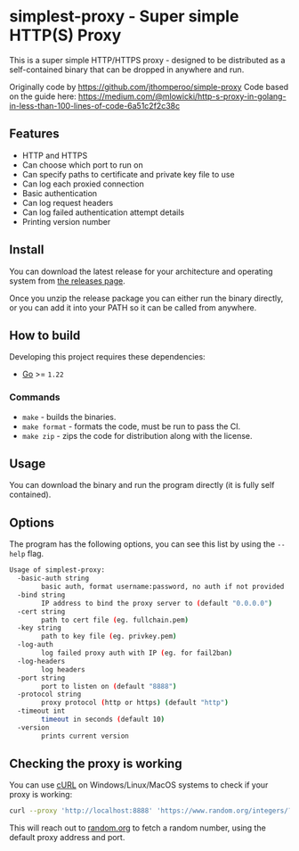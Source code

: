 # simplest-proxy - Super simple HTTP(S) Proxy

This is a super simple HTTP/HTTPS proxy - designed to be distributed as a self-contained binary that can be dropped in
anywhere and run.

Originally code by <https://github.com/jthomperoo/simple-proxy>
Code based on the guide here: <https://medium.com/@mlowicki/http-s-proxy-in-golang-in-less-than-100-lines-of-code-6a51c2f2c38c>

## Features

- HTTP and HTTPS
- Can choose which port to run on
- Can specify paths to certificate and private key file to use
- Can log each proxied connection
- Basic authentication
- Can log request headers
- Can log failed authentication attempt details
- Printing version number

## Install

You can download the latest release for your architecture and operating system from [the releases
page](https://github.com/un1c0rn-unkn0wn/simplest-proxy/releases).

Once you unzip the release package you can either run the binary directly, or you can add it into your PATH so it can
be called from anywhere.

## How to build

Developing this project requires these dependencies:

* [Go](https://golang.org/doc/install) >= `1.22`

### Commands

* `make` - builds the binaries.
* `make format` - formats the code, must be run to pass the CI.
* `make zip` - zips the code for distribution along with the license.

## Usage

You can download the binary and run the program directly (it is fully self contained).

## Options

The program has the following options, you can see this list by using the `--help` flag.

```bash
Usage of simplest-proxy:
  -basic-auth string
        basic auth, format username:password, no auth if not provided
  -bind string
        IP address to bind the proxy server to (default "0.0.0.0")
  -cert string
        path to cert file (eg. fullchain.pem)
  -key string
        path to key file (eg. privkey.pem)
  -log-auth
        log failed proxy auth with IP (eg. for fail2ban)
  -log-headers
        log headers
  -port string
        port to listen on (default "8888")
  -protocol string
        proxy protocol (http or https) (default "http")
  -timeout int
        timeout in seconds (default 10)
  -version
        prints current version
```

## Checking the proxy is working

You can use [cURL](https://curl.se/) on Windows/Linux/MacOS systems to check if your proxy is working:

```bash
curl --proxy 'http://localhost:8888' 'https://www.random.org/integers/?num=1&min=1&max=5&col=1&base=10&format=plain&rnd=new'
```

This will reach out to [random.org](https://www.random.org) to fetch a random number, using the default proxy address
and port.